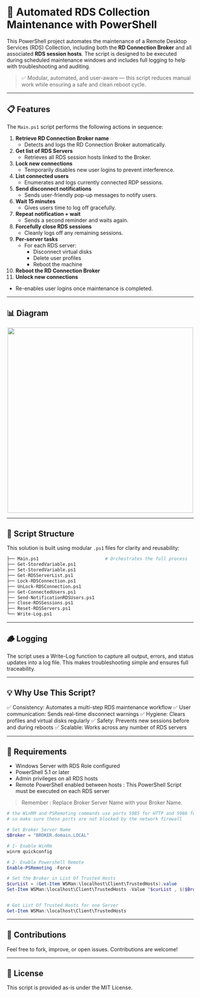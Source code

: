 # 🔧 Automated RDS Collection Maintenance with PowerShell

This PowerShell project automates the maintenance of a Remote Desktop Services (RDS) Collection, including both the **RD Connection Broker** and all associated **RDS session hosts**. The script is designed to be executed during scheduled maintenance windows and includes full logging to help with troubleshooting and auditing.

> ✅ Modular, automated, and user-aware — this script reduces manual work while ensuring a safe and clean reboot cycle.

---

## 📋 Features

The `Main.ps1` script performs the following actions in sequence:

1. **Retrieve RD Connection Broker name**
   - Detects and logs the RD Connection Broker automatically.
2. **Get list of RDS Servers**
   - Retrieves all RDS session hosts linked to the Broker.
3. **Lock new connections**
   - Temporarily disables new user logins to prevent interference.
4. **List connected users**
   - Enumerates and logs currently connected RDP sessions.
5. **Send disconnect notifications**
   - Sends user-friendly pop-up messages to notify users.
6. **Wait 15 minutes**
   - Gives users time to log off gracefully.
7. **Repeat notification + wait**
   - Sends a second reminder and waits again.
8. **Forcefully close RDS sessions**
   - Cleanly logs off any remaining sessions.
9. **Per-server tasks**
   - For each RDS server:
     - Disconnect virtual disks
     - Delete user profiles
     - Reboot the machine
10. **Reboot the RD Connection Broker**
11. **Unlock new connections**
   - Re-enables user logins once maintenance is completed.

---
## 📊 Diagram
<div style="display: flex; justify-content: center;">
    <img src="https://github.com/user-attachments/assets/3a824448-26f2-4396-af83-548d988d526c" style="width: 500px;">
</div>

---

## 🧱 Script Structure

This solution is built using modular `.ps1` files for clarity and reusability:

```bash
├── Main.ps1                         # Orchestrates the full process
├── Get-StoredVariable.ps1
├── Set-StoredVariable.ps1
├── Get-RDSServerList.ps1
├── Lock-RDSConnection.ps1
├── UnLock-RDSConnection.ps1
├── Get-ConnectedUsers.ps1
├── Send-NotificationRDSUsers.ps1
├── Close-RDSSessions.ps1
├── Reset-RDSServers.ps1
└── Write-Log.ps1
```

---

## 🪵 Logging
The script uses a Write-Log function to capture all output, errors, and status updates into a log file. This makes troubleshooting simple and ensures full traceability.

---

## 💡 Why Use This Script?
✅ Consistency: Automates a multi-step RDS maintenance workflow
✅ User communication: Sends real-time disconnect warnings
✅ Hygiene: Clears profiles and virtual disks regularly
✅ Safety: Prevents new sessions before and during reboots
✅ Scalable: Works across any number of RDS servers

---

## 📌 Requirements
- Windows Server with RDS Role configured
- PowerShell 5.1 or later
- Admin privileges on all RDS hosts
- Remote PowerShell enabled between hosts : This PowerShell Script must be executed on each RDS server

> Remember : Replace Broker Server Name with your Broker Name.

```PowerShell
# the WinRM and PSRemoting commands use ports 5985 for HTTP and 5986 for HTTPS
# so make sure these ports are not blocked by the network firewall

# Set Broker Server Name
$Broker = "BROKER.domain.LOCAL"

# 1- Enable WinRm
winrm quickconfig

# 2- Enable Powershell Remote
Enable-PSRemoting -Force

# Set the Broker in List Of Trusted Hosts
$curList = (Get-Item WSMan:\localhost\Client\TrustedHosts).value
Set-Item WSMan:\localhost\Client\TrustedHosts -Value "$curList , $($Broker)"


# Get List Of Trusted Hosts for one Server
Get-Item WSMan:\localhost\Client\TrustedHosts
```

---

## 🙌 Contributions
Feel free to fork, improve, or open issues. Contributions are welcome!

---

## 📄 License
This script is provided as-is under the MIT License.
